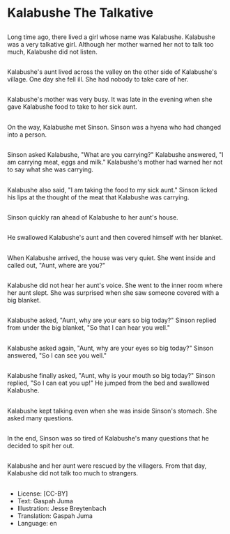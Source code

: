 # Kalabushe The Talkative

##
Long time ago, there lived a girl whose name was Kalabushe. Kalabushe was a very talkative girl. Although her mother warned her not to talk too much, Kalabushe did not listen.

##
Kalabushe's aunt lived across the valley on the other side of Kalabushe's village. One day she fell ill. She had nobody to take care of her.

##
Kalabushe's mother was very busy. It was late in the evening when she gave Kalabushe food to take to her sick aunt.

##
On the way, Kalabushe met Sinson. Sinson was a hyena who had changed into a person.

##
Sinson asked Kalabushe, "What are you carrying?" Kalabushe answered, "I am carrying meat, eggs and milk." Kalabushe's mother had warned her not to say what she was carrying.

##
Kalabushe also said, "I am taking the food to my sick aunt." Sinson licked his lips at the thought of the meat that Kalabushe was carrying.

##
Sinson quickly ran ahead of Kalabushe to her aunt's house.

##
He swallowed Kalabushe's aunt and then covered himself with her blanket.

##
When Kalabushe arrived, the house was very quiet. She went inside and called out, "Aunt, where are you?"

##
Kalabushe did not hear her aunt's voice. She went to the inner room where her aunt slept. She was surprised when she saw someone covered with a big blanket.

##
Kalabushe asked, "Aunt, why are your ears so big today?" Sinson replied from under the big blanket, "So that I can hear you well."

##
Kalabushe asked again, "Aunt, why are your eyes so big today?" Sinson answered, "So I can see you well."

##
Kalabushe finally asked, "Aunt, why is your mouth so big today?" Sinson replied, "So I can eat you up!" He jumped from the bed and swallowed Kalabushe.

##
Kalabushe kept talking even when she was inside Sinson's stomach. She asked many questions.

##
In the end, Sinson was so tired of Kalabushe's many questions that he decided to spit her out.

##
Kalabushe and her aunt were rescued by the villagers. From that day, Kalabushe did not talk too much to strangers.

##
* License: [CC-BY]
* Text: Gaspah Juma
* Illustration: Jesse Breytenbach
* Translation: Gaspah Juma
* Language: en
